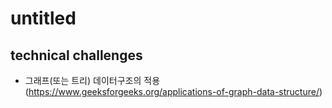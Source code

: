 # untitled

## technical challenges

- 그래프(또는 트리) 데이터구조의 적용 (https://www.geeksforgeeks.org/applications-of-graph-data-structure/)
